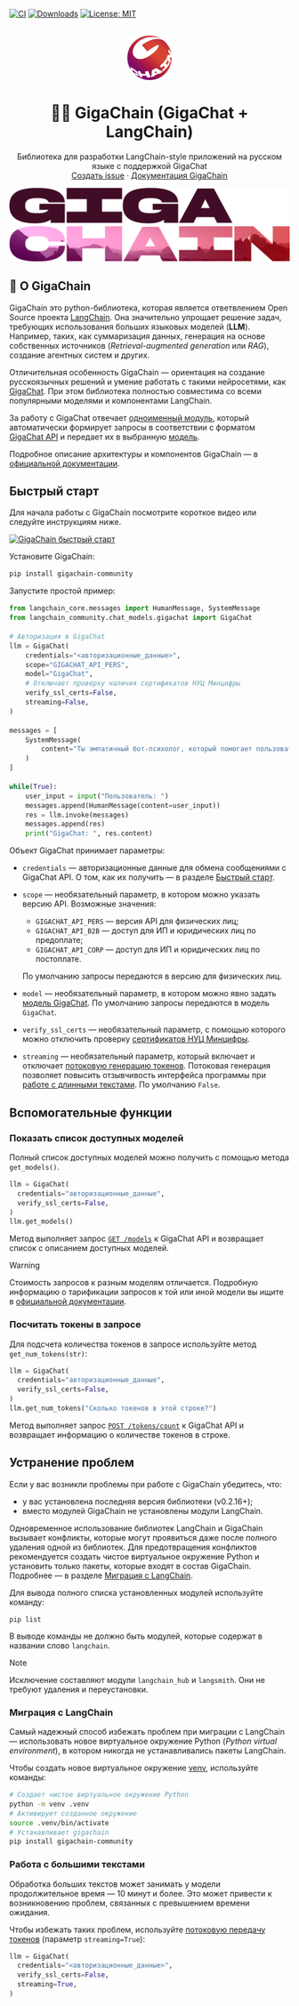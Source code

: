 [![CI](https://github.com//ai-forever/gigachain/actions/workflows/check_diffs.yml/badge.svg)](https://github.com//ai-forever/gigachain/actions/workflows/check_diffs.yml)
[![Downloads](https://static.pepy.tech/badge/gigachain/month)](https://pepy.tech/project/gigachain)
[![License: MIT](https://img.shields.io/badge/License-MIT-yellow.svg)](https://opensource.org/licenses/MIT)

<br />
<div align="center">

  <a href="https://github.com/ai-forever/gigachain">
    <img src="docs/static/img/logo.png" alt="Logo" width="80" height="80">
  </a>

  <h1 align="center">🦜️🔗 GigaChain (GigaChat + LangChain)</h1>

  <p align="center">
    Библиотека для разработки LangChain-style приложений на русском языке с поддержкой GigaChat
    <br />
    <a href="https://github.com/ai-forever/gigachain/issues">Создать issue</a>
    ·
    <a href="https://developers.sber.ru/docs/ru/gigachat/sdk/overview">Документация GigaChain</a>
  </p>
</div>


![Product Name Screen Shot](/docs/static/img/logo-with-backgroung.png)

## 🤔 О GigaChain

GigaChain это python-библиотека, которая является ответвлением Open Source проекта [LangChain](https://github.com/langchain-ai/langchain).
Она значительно упрощает решение задач, требующих использования больших языковых моделей (**LLM**).
Например, таких, как суммаризация данных, генерация на основе собственных источников (*Retrieval-augmented generation* или *RAG*), создание агентных систем и других.

Отличительная особенность GigaChain — ориентация на создание русскоязычных решений и умение работать с такими нейросетями, как [GigaChat](https://giga.chat/).
При этом библиотека полностью совместима со всеми популярными моделями и компонентами LangChain.

За работу с GigaChat отвечает [одноименный модуль](https://github.com/ai-forever/gigachat), который автоматически формирует запросы в соответствии с форматом [GigaChat API](https://developers.sber.ru/docs/ru/gigachat/api/overview) и передает их в выбранную [модель](https://developers.sber.ru/docs/ru/gigachat/models).

Подробное описание архитектуры и компонентов GigaChain — в [официальной документации](https://developers.sber.ru/docs/ru/gigachain/concepts/overview).

## Быстрый старт

Для начала работы с GigaChain посмотрите короткое видео или следуйте инструкциям ниже.

[![GigaChain быстрый старт](https://img.youtube.com/vi/HAg-GFKl1rc/maxresdefault.jpg)](https://www.youtube.com/watch?v=HAg-GFKl1rc)

Установите GigaChain:

```sh
pip install gigachain-community
```

Запустите простой пример:

```py
from langchain_core.messages import HumanMessage, SystemMessage
from langchain_community.chat_models.gigachat import GigaChat

# Авторизация в GigaChat
llm = GigaChat(
    credentials="<авторизационные_данные>",
    scope="GIGACHAT_API_PERS",
    model="GigaChat",
    # Отключает проверку наличия сертификатов НУЦ Минцифры
    verify_ssl_certs=False,
    streaming=False,
)

messages = [
    SystemMessage(
        content="Ты эмпатичный бот-психолог, который помогает пользователю решить его проблемы."
    )
]

while(True):
    user_input = input("Пользователь: ")
    messages.append(HumanMessage(content=user_input))
    res = llm.invoke(messages)
    messages.append(res)
    print("GigaChat: ", res.content)
```

Объект GigaChat принимает параметры:

* `credentials` — авторизационные данные для обмена сообщениями с GigaChat API. О том, как их получить — в разделе [Быстрый старт](https://developers.sber.ru/docs/ru/gigachat/individuals-quickstart).
* `scope` — необязательный параметр, в котором можно указать версию API. Возможные значения:
  
  * `GIGACHAT_API_PERS` — версия API для физических лиц;
  * `GIGACHAT_API_B2B` — доступ для ИП и юридических лиц по предоплате;
  * `GIGACHAT_API_CORP` — доступ для ИП и юридических лиц по постоплате.

  По умолчанию запросы передаются в версию для физических лиц.

* `model` — необязательный параметр, в котором можно явно задать [модель GigaChat](https://developers.sber.ru/docs/ru/gigachat/models). По умолчанию запросы передаются в модель `GigaChat`.
* `verify_ssl_certs` — необязательный параметр, с помощью которого можно отключить проверку [сертификатов НУЦ Минцифры](/https://developers.sber.ru/docs/ru/gigachat/certificates).
* `streaming` — необязательный параметр, который включает и отключает [потоковую генерацию токенов](https://developers.sber.ru/docs/ru/gigachat/api/response-token-streaming). Потоковая генерация позволяет повысить отзывчивость интерфейса программы при [работе с длинными текстами](#Работа-с-большими-текстами). По умолчанию `False`.

## Вспомогательные функции

### Показать список доступных моделей

Полный список доступных моделей можно получить с помощью метода `get_models()`.

```py
llm = GigaChat(
  credentials="авторизационные_данные",
  verify_ssl_certs=False,
)
llm.get_models() 
```

Метод выполняет запрос [`GET /models`](https://developers.sber.ru/docs/ru/gigachat/api/reference/rest/get-models) к GigaChat API и возвращает список с описанием доступных моделей.


> [!WARNING]
> Стоимость запросов к разным моделям отличается. Подробную информацию о тарификации запросов к той или иной модели вы ищите в [официальной документации](https://developers.sber.ru/docs/ru/gigachat/api/tariffs).

### Посчитать токены в запросе

Для подсчета количества токенов в запросе используйте метод `get_num_tokens(str)`:

```py
llm = GigaChat(
  credentials="авторизационные_данные",
  verify_ssl_certs=False,
)
llm.get_num_tokens("Сколько токенов в этой строке?")
```

Метод выполняет запрос [`POST /tokens/count`](https://developers.sber.ru/docs/ru/gigachat/api/reference/rest/post-tokens-count) к GigaChat API и возвращает информацию о количестве токенов в строке.

## Устранение проблем

Если у вас возникли проблемы при работе с GigaChain убедитесь, что:

- у вас установлена последняя версия библиотеки (v0.2.16+);
- вместо модулей GigaChain не установлены модули LangChain.

Одновременное использование библиотек LangChain и GigaChain вызывает конфликты, которые могут проявиться даже после полного удаления одной из библиотек.
Для предотвращения конфликтов рекомендуется создать чистое виртуальное окружение Python и установить только пакеты, которые входят в состав GigaChain.
Подробнее — в разделе [Миграция с LangChain](#Миграция-с-LangChain).

Для вывода полного списка установленных модулей используйте команду:

```shell
pip list
```

В выводе команды не должно быть модулей, которые содержат в названии слово `langchain`.

> [!NOTE]
> Исключение составляют модули `langchain_hub` и `langsmith`. Они не требуют удаления и переустановки.

### Миграция с LangChain

Самый надежный способ избежать проблем при миграции с LangChain — использовать новое виртуальное окружение Python (*Python virtual environment*), в котором никогда не устанавливались пакеты LangChain.

Чтобы создать новое виртуальное окружение [venv](https://docs.python.org/3/library/venv.html), используйте команды:

```sh
# Создает чистое виртуальное окружение Python
python -m venv .venv
# Активирует созданное окружение
source .venv/bin/activate
# Устанавливает gigachain
pip install gigachain-community
```

### Работа с большими текстами

Обработка больших текстов может занимать у модели продолжительное время — 10 минут и более.
Это может привести к возникновению проблем, связанных с превышением времени ожидания.

Чтобы избежать таких проблем, используйте [потоковую передачу токенов](https://developers.sber.ru/docs/ru/gigachat/api/response-token-streaming) (параметр `streaming=True`):

```py
llm = GigaChat(
  credentials="<авторизационные_данные>",
  verify_ssl_certs=False,
  streaming=True,
)
```